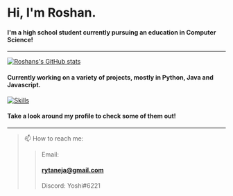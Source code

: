 # Hi, I'm Roshan.
#### I'm a high school student currently pursuing an education in Computer Science!
---
[![Roshans's GitHub stats](https://github-readme-stats.vercel.app/api?username=Daroshi11260)](https://github.com/anuraghazra/github-readme-stats)
#### Currently working on a variety of projects, mostly in Python, Java and Javascript.
[![Skills](https://skillicons.dev/icons?i=py,java,cpp,discord,bots,js,html,pug,css,mongo,aws,ps,pr,ae)](https://skillicons.dev)
#### Take a look around my profile to check some of them out!
---
>📫 How to reach me:
>> Email: <h4 href="mailto:rytaneja@gmail.com">rytaneja@gmail.com</h4>
>> 
>> Discord: Yoshi#6221

<!--
**Daroshi11260/Daroshi11260** is a ✨ _special_ ✨ repository because its `README.md` (this file) appears on your GitHub profile.

Here are some ideas to get you started:

- 🔭 I’m currently working on ...
- 🌱 I’m currently learning ...
- 👯 I’m looking to collaborate on ...
- 🤔 I’m looking for help with ...
- 💬 Ask me about ...
- 📫 How to reach me: ...
- 😄 Pronouns: ...
- ⚡ Fun fact: ...
-->
